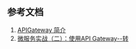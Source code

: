 


## 参考文档
1. [APIGateway 简介](http://blog.csdn.net/Tredemere/article/details/78246413?locationNum=10&fps=1)
2. [微服务实战（二）：使用API Gateway--转](https://www.cnblogs.com/davidwang456/p/5672852.html)